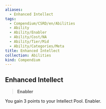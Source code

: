 ```yaml
---
aliases:
  - Enhanced Intellect
tags:
  - Compendium/CSRD/en/Abilities
  - Ability
  - Ability/Enabler
  - Ability/Cost/NA
  - Ability/Tier/Mid
  - Ability/Categories/Meta
title: Enhanced Intellect
collection: Abilities
kind: Compendium
---
```

## Enhanced Intellect  
>**Enabler**
  
You gain 3 points to your Intellect Pool. Enabler.